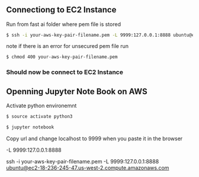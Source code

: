 #




## Connectiong to EC2 Instance

Run from fast ai folder where pem file is stored

```bash
$ ssh -i your-aws-key-pair-filename.pem -L 9999:127.0.0.1:8888 ubuntu@ec2-34-216-178-210.us-west-2.compute.amazonaws.com
```
note if there is an error for unsecured pem file
run 
```bash
$ chmod 400 your-aws-key-pair-filename.pem
```

### Should now be connect to EC2 Instance

## Openning Jupyter Note Book on AWS

Activate python environemnt

```bash
$ source activate python3
```

```bash
$ jupyter notebook
```

Copy url and change localhost to 9999 when you paste it in the browser

-L 9999:127.0.0.1:8888 


ssh -i your-aws-key-pair-filename.pem -L 9999:127.0.0.1:8888 ubuntu@ec2-18-236-245-47.us-west-2.compute.amazonaws.com


